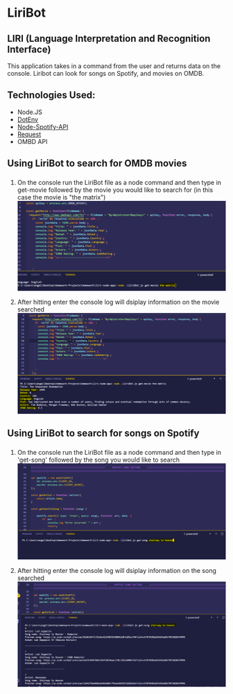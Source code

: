 # LiriBot

## LIRI (Language Interpretation and Recognition Interface)
  This application takes in a command from the user and returns data on the console. Liribot can look for songs on Spotify, and movies on OMDB. 

## Technologies Used:
* Node.JS
* [DotEnv](https://www.npmjs.com/package/dotenv)
* [Node-Spotify-API](https://www.npmjs.com/package/node-spotify-api)
* [Request](https://www.npmjs.com/package/request)
* OMBD API

## Using LiriBot to search for OMDB movies<h3>
 1. On the console run the LiriBot file as a node command and then type in get-movie followed by the movie you would like to search for (in this case the movie is "the matrix")
  ![](images/movieSearch1.PNG)
  
 2. After hitting enter the console log will dsiplay information on the movie searched
  ![](images/movieSearch2.PNG)

## Using LiriBot to search for songs on Spotify<h3>
 1. On the console run the LiriBot file as a node command and then type in 'get-song' followed by the song you would like to search
  ![](images/songSearch1.PNG)
  
 2. After hitting enter the console log will dsiplay information on the song searched
  ![](images/songSearch2.PNG)
